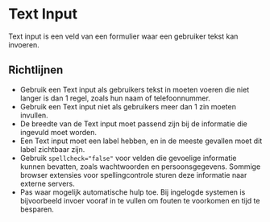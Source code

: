 # Text Input

Text input is een veld van een formulier waar een gebruiker tekst kan invoeren.

## Richtlijnen

- Gebruik een Text input als gebruikers tekst in moeten voeren die niet langer is dan 1 regel, zoals hun naam of telefoonnummer.
- Gebruik een Text input niet als gebruikers meer dan 1 zin moeten invullen.
- De breedte van de Text input moet passend zijn bij de informatie die ingevuld moet worden.
- Een Text input moet een label hebben, en in de meeste gevallen moet dit label zichtbaar zijn.
- Gebruik `spellcheck="false"` voor velden die gevoelige informatie kunnen bevatten, zoals wachtwoorden en persoonsgegevens. Sommige browser extensies voor spellingcontrole sturen deze informatie naar externe servers.
- Pas waar mogelijk automatische hulp toe. Bij ingelogde systemen is bijvoorbeeld invoer vooraf in te vullen om fouten te voorkomen en tijd te besparen.

